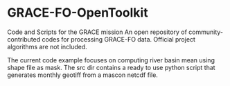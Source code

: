 # GRACE-FO-OpenToolkit
Code and Scripts for the GRACE mission
An open repository of community-contributed codes for processing GRACE-FO data. Official project algorithms are not included.

The current code example focuses on computing river basin mean using shape file as mask. 
The src dir contains a ready to use python script that generates monthly geotiff from a mascon netcdf file. 
